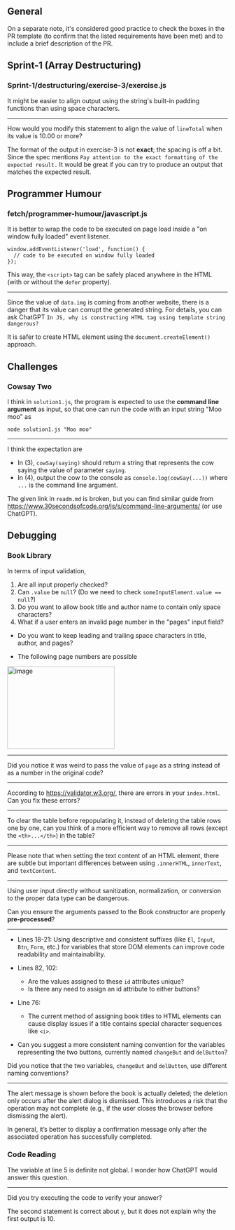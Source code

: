 ## General

On a separate note, it's considered good practice to check the boxes in the PR template (to confirm that the listed requirements have been met) and to include a brief description of the PR.



## Sprint-1 (Array Destructuring)

### Sprint-1/destructuring/exercise-3/exercise.js
It might be easier to align output using the string's built-in padding functions than using space characters.

---
How would you modify this statement to align the value of `lineTotal` when its value is 10.00 or more?

The format of the output in exercise-3 is not **exact**; the spacing is off a bit.
Since the spec mentions `Pay attention to the exact formatting of the expected result.` It would be great if you can try to produce an output that matches the expected result.

## Programmer Humour
### fetch/programmer-humour/javascript.js

It is better to wrap the code to be executed on page load inside a "on window fully loaded" event listener.
```
window.addEventListener('load', function() {
  // code to be executed on window fully loaded
});
```

This way, the `<script>` tag can be safely placed anywhere in the HTML (with or without the `defer` property).

---

Since the value of `data.img` is coming from another website, there is a danger that its value can corrupt the generated string. 
For details, you can ask ChatGPT `In JS, why is constructing HTML tag using template string dangerous?`

It is safer to create HTML element using the `document.createElement()` approach.

## Challenges
### Cowsay Two
I think in `solution1.js`, the program is expected to use the **command line argument** as input, so that one can run the code with an input string "Moo moo" as
```
node solution1.js "Moo moo"
```

---

I think the expectation are
- In (3), `cowSay(saying)` should return a string that represents the cow saying the value of parameter `saying`.
- In (4), output the cow to the console as `console.log(cowSay(...))` where `...` is the command line argument.

The given link in `readm.md` is broken, but you can find similar guide from https://www.30secondsofcode.org/js/s/command-line-arguments/ (or use ChatGPT).


## Debugging
### Book Library

In terms of input validation, 
1. Are all input properly checked?
1. Can `.value` be `null`? (Do we need to check `someInputElement.value == null`?)
1. Do you want to allow book title and author name to contain only space characters?
1. What if a user enters an invalid page number in the "pages" input field?

- Do you want to keep leading and trailing space characters in title, author, and pages?

- The following page numbers are possible
<img width="245" height="188" alt="image" src="https://github.com/user-attachments/assets/e1250b30-5081-470f-92a5-e62a20b2a03e" />

---

Did you notice it was weird to pass the value of `page` as a string instead of as a number in the original code?


---
According to https://validator.w3.org/, there are errors in your `index.html`. Can you fix these errors?

---

To clear the table before repopulating it, instead of deleting the table rows one by one, can you think of a more efficient way to remove all rows (except the `<th>...</th>`) in the table?

---

Please note that when setting the text content of an HTML element, there are subtle but important differences between using `.innerHTML`, `innerText`, and `textContent`.

---

Using user input directly without sanitization, normalization, or conversion to the proper data type can be dangerous.

Can you ensure the arguments passed to the Book constructor are properly **pre-processed**?

---
- Lines 18-21:
  Using descriptive and consistent suffixes (like `El`, `Input`, `Btn`, `Form`, etc.) for variables that store DOM elements can improve code readability and maintainability.

- Lines 82, 102:
  - Are the values assigned to these `id` attributes unique? 
  - Is there any need to assign an id attribute to either buttons?

- Line 76:
  - The current method of assigning book titles to HTML elements can cause display issues if a title contains special character sequences like `<i>`.

- Can you suggest a more consistent naming convention for the variables representing the two buttons, currently named `changeBut` and `delButton`?

Did you notice that the two variables, `changeBut` and `delButton`, use different naming conventions?

---
The alert message is shown before the book is actually deleted; the deletion only occurs after the alert dialog is dismissed. This introduces a risk that the operation may not complete (e.g., if the user closes the browser before dismissing the alert).

In general, it’s better to display a confirmation message only after the associated operation has successfully completed.

### Code Reading
The variable at line 5 is definite not global.
I wonder how ChatGPT would answer this question.

--- 
Did you try executing the code to verify your answer?

The second statement is correct about `y`, but it does not explain why the first output is 10.

